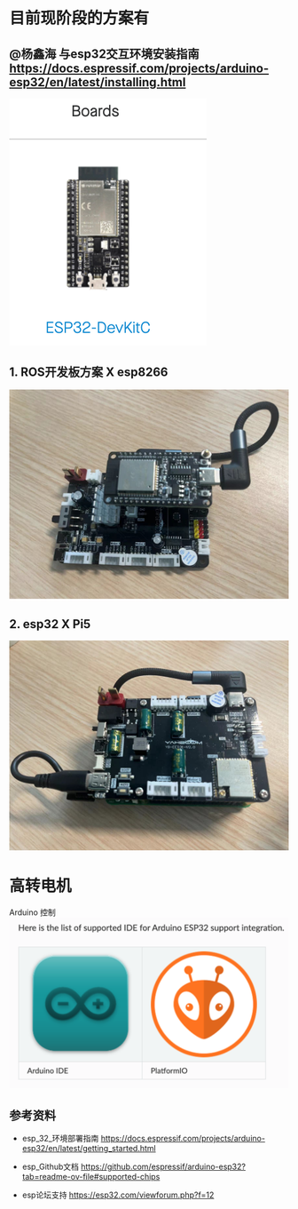 # 目前现阶段的方案有


## @杨鑫海 与esp32交互环境安装指南 https://docs.espressif.com/projects/arduino-esp32/en/latest/installing.html
![输入图片说明](../image/esp2.png)
## 1. ROS开发板方案 X esp8266
![ROS开发板方案](../image/ROS%E5%BC%80%E5%8F%91%E6%9D%BFX8266.jpg)
## 2. esp32 X Pi5
![树莓派方案](../image/esp32XPi5.jpg)
   
   
# 高转电机
Arduino 控制
![输入图片说明](../image/Arduino%20and%20PlatformlO.png)
## 参考资料
- esp_32_环境部署指南 https://docs.espressif.com/projects/arduino-esp32/en/latest/getting_started.html

- esp_Github文档 https://github.com/espressif/arduino-esp32?tab=readme-ov-file#supported-chips

- esp论坛支持 https://esp32.com/viewforum.php?f=12